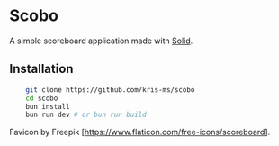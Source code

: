 # Scobo

A simple scoreboard application made with [Solid](https://www.solidjs.com).

## Installation

```bash
    git clone https://github.com/kris-ms/scobo
    cd scobo
    bun install
    bun run dev # or bun run build
```

Favicon by Freepik [https://www.flaticon.com/free-icons/scoreboard].
